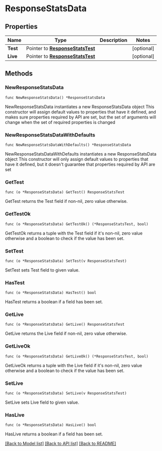 # ResponseStatsData

## Properties

Name | Type | Description | Notes
------------ | ------------- | ------------- | -------------
**Test** | Pointer to [**ResponseStatsTest**](ResponseStatsTest.md) |  | [optional] 
**Live** | Pointer to [**ResponseStatsTest**](ResponseStatsTest.md) |  | [optional] 

## Methods

### NewResponseStatsData

`func NewResponseStatsData() *ResponseStatsData`

NewResponseStatsData instantiates a new ResponseStatsData object
This constructor will assign default values to properties that have it defined,
and makes sure properties required by API are set, but the set of arguments
will change when the set of required properties is changed

### NewResponseStatsDataWithDefaults

`func NewResponseStatsDataWithDefaults() *ResponseStatsData`

NewResponseStatsDataWithDefaults instantiates a new ResponseStatsData object
This constructor will only assign default values to properties that have it defined,
but it doesn't guarantee that properties required by API are set

### GetTest

`func (o *ResponseStatsData) GetTest() ResponseStatsTest`

GetTest returns the Test field if non-nil, zero value otherwise.

### GetTestOk

`func (o *ResponseStatsData) GetTestOk() (*ResponseStatsTest, bool)`

GetTestOk returns a tuple with the Test field if it's non-nil, zero value otherwise
and a boolean to check if the value has been set.

### SetTest

`func (o *ResponseStatsData) SetTest(v ResponseStatsTest)`

SetTest sets Test field to given value.

### HasTest

`func (o *ResponseStatsData) HasTest() bool`

HasTest returns a boolean if a field has been set.

### GetLive

`func (o *ResponseStatsData) GetLive() ResponseStatsTest`

GetLive returns the Live field if non-nil, zero value otherwise.

### GetLiveOk

`func (o *ResponseStatsData) GetLiveOk() (*ResponseStatsTest, bool)`

GetLiveOk returns a tuple with the Live field if it's non-nil, zero value otherwise
and a boolean to check if the value has been set.

### SetLive

`func (o *ResponseStatsData) SetLive(v ResponseStatsTest)`

SetLive sets Live field to given value.

### HasLive

`func (o *ResponseStatsData) HasLive() bool`

HasLive returns a boolean if a field has been set.


[[Back to Model list]](../README.md#documentation-for-models) [[Back to API list]](../README.md#documentation-for-api-endpoints) [[Back to README]](../README.md)


